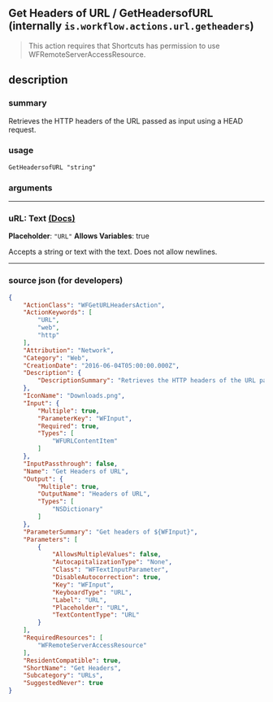 
## Get Headers of URL / GetHeadersofURL (internally `is.workflow.actions.url.getheaders`)

> This action requires that Shortcuts has permission to use WFRemoteServerAccessResource.


## description

### summary

Retrieves the HTTP headers of the URL passed as input using a HEAD request.


### usage
```
GetHeadersofURL "string"
```

### arguments

---

### uRL: Text [(Docs)](https://pfgithub.github.io/shortcutslang/gettingstarted#text-field)
**Placeholder**: `"URL"`
**Allows Variables**: true



Accepts a string 
or text
with the text. Does not allow newlines.

---

### source json (for developers)

```json
{
	"ActionClass": "WFGetURLHeadersAction",
	"ActionKeywords": [
		"URL",
		"web",
		"http"
	],
	"Attribution": "Network",
	"Category": "Web",
	"CreationDate": "2016-06-04T05:00:00.000Z",
	"Description": {
		"DescriptionSummary": "Retrieves the HTTP headers of the URL passed as input using a HEAD request."
	},
	"IconName": "Downloads.png",
	"Input": {
		"Multiple": true,
		"ParameterKey": "WFInput",
		"Required": true,
		"Types": [
			"WFURLContentItem"
		]
	},
	"InputPassthrough": false,
	"Name": "Get Headers of URL",
	"Output": {
		"Multiple": true,
		"OutputName": "Headers of URL",
		"Types": [
			"NSDictionary"
		]
	},
	"ParameterSummary": "Get headers of ${WFInput}",
	"Parameters": [
		{
			"AllowsMultipleValues": false,
			"AutocapitalizationType": "None",
			"Class": "WFTextInputParameter",
			"DisableAutocorrection": true,
			"Key": "WFInput",
			"KeyboardType": "URL",
			"Label": "URL",
			"Placeholder": "URL",
			"TextContentType": "URL"
		}
	],
	"RequiredResources": [
		"WFRemoteServerAccessResource"
	],
	"ResidentCompatible": true,
	"ShortName": "Get Headers",
	"Subcategory": "URLs",
	"SuggestedNever": true
}
```
